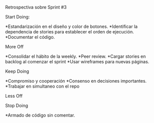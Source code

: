 Retrospectiva sobre Sprint #3

Start Doing:

*Estandarización en el diseño y color de botones.
*Identificar la dependencia de stories para establecer el orden de ejecución.
*Documentar el código.

More Off

*Consolidar el hábito de la weekly.
*Peer review.
*Cargar stories en backlog al comenzar el sprint
*Usar wireframes para nuevas páginas.

Keep Doing

*Compromiso y cooperación
*Consenso en decisiones importantes.
*Trabajar en simultaneo con el repo

Less Off

Stop Doing

*Armado de código sin comentar.